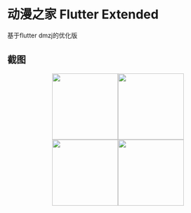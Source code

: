 # 动漫之家 Flutter Extended

基于flutter dmzj的优化版

## 截图
<center class="half">
<img src="https://github.com/tom8zds/dmzj_flutter/raw/master/ScreenShots/comic.png" width = "150" /><img src="https://github.com/tom8zds/dmzj_flutter/raw/master/ScreenShots/novel.png" width = "150" />
</center>
<center class="half">
<img src="https://github.com/tom8zds/dmzj_flutter/raw/master/ScreenShots/personal.png" width = "150" /><img src="https://github.com/tom8zds/dmzj_flutter/raw/master/ScreenShots/detail.png" width = "150" />
</center>

